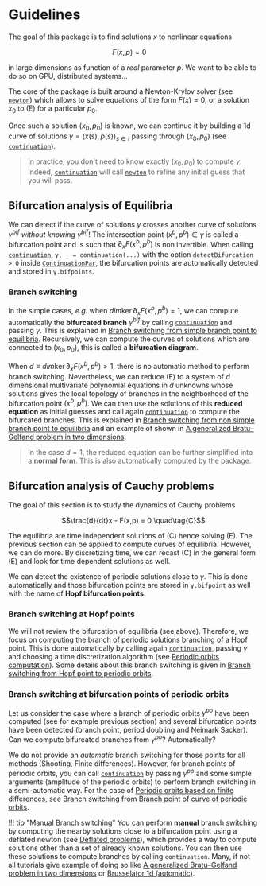 # Guidelines

The goal of this package is to find solutions $x$ to nonlinear equations 

$$F(x,p) = 0 \quad\tag{E}$$

in large dimensions as function of a *real* parameter $p$. We want to be able to do so on GPU, distributed systems...

The core of the package is built around a Newton-Krylov solver (see [`newton`](@ref)) which allows to solve equations of the form $F(x)=0$, or a solution $x_0$ to (E) for a particular $p_0$.

Once such a solution $(x_0,p_0)$ is known, we can continue it by building a 1d curve of solutions $\gamma = (x(s),p(s))_{s\in I}$ passing through $(x_0,p_0)$ (see [`continuation`](@ref)).

> In practice, you don't need to know exactly $(x_0,p_0)$ to compute $\gamma$. Indeed, [`continuation`](@ref) will call [`newton`](@ref) to refine any initial guess that you will pass.

## Bifurcation analysis of Equilibria

We can detect if the curve of solutions $\gamma$ crosses another curve of solutions $\gamma^{bif}$ *without knowing* $\gamma^{bif}$! The intersection point $(x^b,p^b)\in\gamma$ is called a bifurcation point and is such that $\partial_xF(x^b,p^b)$ is non invertible. When calling [`continuation`](@ref), `γ, _ = continuation(...)` with the option `detectBifurcation > 0` inside [`ContinuationPar`](@ref), the bifurcation points are automatically detected and stored in `γ.bifpoints`.

### Branch switching 

In the simple cases, *e.g.* when $dim\ker \partial_xF(x^b,p^b) = 1$, we can compute automatically the **bifurcated branch** $\gamma^{bif}$ by calling [`continuation`](@ref) and passing $\gamma$. This is explained in [Branch switching from simple branch point to equilibria](@ref). Recursively, we can compute the curves of solutions which are connected to $(x_0,p_0)$, this is called a **bifurcation diagram**.

When $d\equiv dim\ker \partial_xF(x^b,p^b) > 1$, there is no automatic method to perform branch switching. Nevertheless, we can reduce (E) to a system of $d$ dimensional multivariate polynomial equations in $d$ unknowns whose solutions gives the local topology of branches in the neighborhood of the bifurcation point $(x^b,p^b)$. We can then use the solutions of this **reduced equation** as initial guesses and call again [`continuation`](@ref) to compute the bifurcated branches. This is explained in [Branch switching from non simple branch point to equilibria](@ref) and an example of shown in [A generalized Bratu–Gelfand problem in two dimensions](@ref).	
> In the case $d=1$, the reduced equation can be further simplified into a **normal form**. This is also automatically computed by the package.


## Bifurcation analysis of Cauchy problems

The goal of this section is to study the dynamics of Cauchy problems

$$\frac{d}{dt}x - F(x,p) = 0 \quad\tag{C}$$

The equilibria are time independent solutions of (C) hence solving (E). The previous section can be applied to compute curves of equilibria. However, we can do more. By discretizing time, we can recast (C) in the general form (E) and look for time dependent solutions as well. 

We can detect the existence of periodic solutions close to $\gamma$. This is done automatically and those bifurcation points are stored in `γ.bifpoint` as well with the name of **Hopf bifurcation points**.  

### Branch switching at Hopf points

We will not review the bifurcation of equilibria (see above). Therefore, we focus on computing the branch of periodic solutions branching of a Hopf point. This is done automatically by calling again [`continuation`](@ref), passing $\gamma$ and choosing a time discretization algorithm (see [Periodic orbits computation](@ref)). Some details about this branch switching is given in [Branch switching from Hopf point to periodic orbits](@ref).

### Branch switching at bifurcation points of periodic orbits

Let us consider the case where a branch of periodic orbits $\gamma^{po}$ have been computed (see for example previous section) and several bifurcation points have been detected (branch point, period doubling and Neimark Sacker). Can we compute bifurcated branches from $\gamma^{po}$? Automatically?

We do not provide an *automatic* branch switching for those points for all methods (Shooting, Finite differences). However, for branch points of periodic orbits, you can call [`continuation`](@ref) by passing $\gamma^{po}$ and some simple arguments (amplitude of the periodic orbits) to perform branch switching in a semi-automatic way. For the case of [Periodic orbits based on finite differences](@ref), see [Branch switching from Branch point of curve of periodic orbits](@ref).

!!! tip "Manual Branch switching"
    You can perform **manual** branch switching by computing the nearby solutions close to a bifurcation point using a deflated newton (see [Deflated problems](@ref)), which provides a way to compute solutions other than a set of already known solutions.  You can then use these solutions to compute branches by calling `continuation`. Many, if not all tutorials give example of doing so like [A generalized Bratu–Gelfand problem in two dimensions](@ref) or [Brusselator 1d (automatic)](@ref).